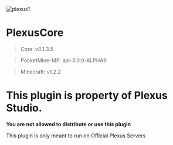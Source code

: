 ![plexus1](https://user-images.githubusercontent.com/12077835/32135004-85147afe-bbac-11e7-9f67-1c729974016e.png)

# PlexusCore

> Core: v0.1.3.5

> PocketMine-MP: api-3.0.0-ALPHA9

> Minecraft: v1.2.2

# This plugin is property of Plexus Studio.

**You are not allowed to distribute or use this plugin** 

This plugin is only meant to run on Official Plexus Servers
